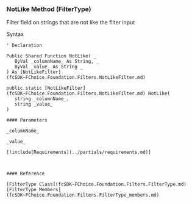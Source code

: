 ﻿### NotLike Method (FilterType)

Filter field on strings that are not like the filter input

Syntax

```vbnet
' Declaration

Public Shared Function NotLike( _
   ByVal _columnName_ As String, _
   ByVal _value_ As String _
) As [NotLikeFilter](fcSDK~FChoice.Foundation.Filters.NotLikeFilter.md)

public static [NotLikeFilter](fcSDK~FChoice.Foundation.Filters.NotLikeFilter.md) NotLike( 
   string _columnName_,
   string _value_
)

#### Parameters

_columnName_

_value_

[!include[Requirements](../partials/requirements.md)]



#### Reference

[FilterType Class](fcSDK~FChoice.Foundation.Filters.FilterType.md)  
[FilterType Members](fcSDK~FChoice.Foundation.Filters.FilterType_members.md)